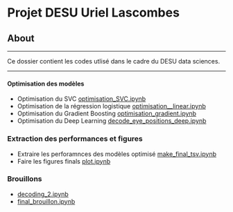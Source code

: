 # Projet DESU Uriel Lascombes
## About
---
Ce dossier contient les codes utlisé dans le cadre du DESU data sciences. 

---
 

#### Optimisation des modèles 
- Optimisation du SVC [optimisation_SVC.ipynb](codes/optimisation_SVC.ipynb)
- Optimisation de la régression logistique [optimisation__linear.ipynb](codes/optimisation__linear.ipynb)
- Optimisation du Gradient Boosting [optimisation_gradient.ipynb](codes/optimisation_gradient.ipynb)
- Optimisation du Deep Learning [decode_eye_positions_deep.ipynb](codes/decode_eye_positions_deep.ipynb)

### Extraction des performances et figures 

- Extraire les perforamnces des modèles optimisé [make_final_tsv.ipynb](codes/make_final_tsv.ipynb)
- Faire les figures finals [plot.ipynb](codes/plot.ipynb)

### Brouillons 
- [decoding_2.ipynb](codes/decoding_2.ipynb)
- [final_brouillon.ipynb](codes/brouillon/final_brouillon.ipynb)


